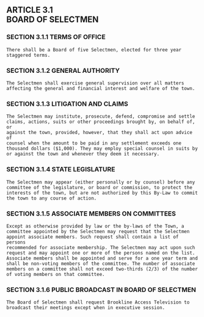 ## ARTICLE 3.1<br/>BOARD OF SELECTMEN

### SECTION 3.1.1 TERMS OF OFFICE

```
There shall be a Board of five Selectmen, elected for three year
staggered terms.
```

### SECTION 3.1.2 GENERAL AUTHORITY

```
The Selectmen shall exercise general supervision over all matters
affecting the general and financial interest and welfare of the town.
```

### SECTION 3.1.3 LITIGATION AND CLAIMS

```
The Selectmen may institute, prosecute, defend, compromise and settle
claims, actions, suits or other proceedings brought by, on behalf of, or
against the town, provided, however, that they shall act upon advice of
counsel when the amount to be paid in any settlement exceeds one
thousand dollars ($1,000). They may employ special counsel in suits by
or against the town and whenever they deem it necessary.
```

### SECTION 3.1.4 STATE LEGISLATURE

```
The Selectmen may appear (either personally or by counsel) before any
committee of the legislature, or board or commission, to protect the
interests of the town, but are not authorized by this By-Law to commit
the town to any course of action.
```

### SECTION 3.1.5 ASSOCIATE MEMBERS ON COMMITTEES

```
Except as otherwise provided by law or the by-laws of the Town, a
committee appointed by the Selectmen may request that the Selectmen
appoint associate members. Such request shall contain a list of persons
recommended for associate membership. The Selectmen may act upon such
request and may appoint one or more of the persons named on the list.
Associate members shall be appointed and serve for a one year term and
shall be non-voting members of the committee. The number of associate
members on a committee shall not exceed two-thirds (2/3) of the number
of voting members on that committee.
```

### SECTION 3.1.6 PUBLIC BROADCAST IN BOARD OF SELECTMEN

```
The Board of Selectmen shall request Brookline Access Television to
broadcast their meetings except when in executive session.
```
